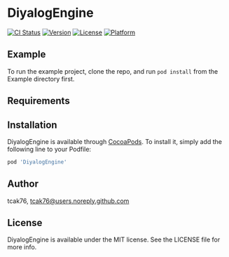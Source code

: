 # DiyalogEngine

[![CI Status](https://img.shields.io/travis/tcak76/DiyalogEngine.svg?style=flat)](https://travis-ci.org/tcak76/DiyalogEngine)
[![Version](https://img.shields.io/cocoapods/v/DiyalogEngine.svg?style=flat)](https://cocoapods.org/pods/DiyalogEngine)
[![License](https://img.shields.io/cocoapods/l/DiyalogEngine.svg?style=flat)](https://cocoapods.org/pods/DiyalogEngine)
[![Platform](https://img.shields.io/cocoapods/p/DiyalogEngine.svg?style=flat)](https://cocoapods.org/pods/DiyalogEngine)

## Example

To run the example project, clone the repo, and run `pod install` from the Example directory first.

## Requirements

## Installation

DiyalogEngine is available through [CocoaPods](https://cocoapods.org). To install
it, simply add the following line to your Podfile:

```ruby
pod 'DiyalogEngine'
```

## Author

tcak76, tcak76@users.noreply.github.com

## License

DiyalogEngine is available under the MIT license. See the LICENSE file for more info.
